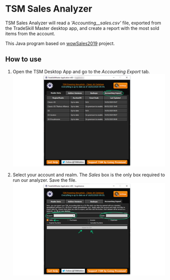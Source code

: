 # TSM Sales Analyzer
TSM Sales Analyzer will read a *'Accounting_<realm>_sales.csv'* file, exported from the TradeSkill Master desktop app, and create a report with the most sold items from the account.

This Java program based on [wowSales2019](https://github.com/hugobrancowb/wowSales2019) project.

## How to use
1. Open the TSM Desktop App and go to the *Accounting Export* tab.
![Account Export tab](https://github.com/hugobrancowb/tsm_sales_analyzer/blob/master/readme_images_-_how_to_use/01.jpg)

1. Select your account and realm. The *Sales* box is the only box required to run our analyzer. Save the file.
![Export CSV](https://github.com/hugobrancowb/tsm_sales_analyzer/blob/master/readme_images_-_how_to_use/02.jpg)